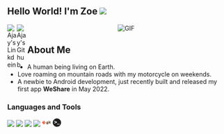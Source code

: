 ## Hello World! I'm Zoe <img src="https://raw.githubusercontent.com/iampavangandhi/iampavangandhi/master/gifs/Hi.gif" width="30px"></h2>

<img align="right" alt="GIF" src="https://c.tenor.com/bQCHJwgCNuMAAAAC/kitten-cat.gif" width="250" />
<a href="https://www.linkedin.com/in/yajulo/">
  <img align="left" alt="Ajay's Linkdein" width="22px" src="https://cdn-icons-png.flaticon.com/512/174/174857.png" />
</a>
<a href="https://github.com/mikachen">
  <img align="left" alt="Ajay's Github" width="24px" src="https://github.githubassets.com/images/modules/logos_page/GitHub-Mark.png" />
</a>
<br>

## About Me
- A human being living on Earth.
- Love roaming on mountain roads with my motorcycle on weekends.
- A newbie to Android development, just recently built and released my first app **WeShare** in May 2022.



### Languages and Tools
<code><img height="20" src="https://upload.wikimedia.org/wikipedia/commons/thumb/7/74/Kotlin_Icon.png/1200px-Kotlin_Icon.png"></code>
<code><img height="20" src="https://encrypted-tbn0.gstatic.com/images?q=tbn:ANd9GcQ_taDxkqCzfRfZPcE1UQsmnJpkecpV5b_u5g&usqp=CAU"></code>
<code><img height="20" src="https://upload.wikimedia.org/wikipedia/commons/thumb/c/c7/Google_Material_Design_Logo.svg/640px-Google_Material_Design_Logo.svg.png"></code>
<code><img height="20" src="https://cdn.iconscout.com/icon/free/png-256/firebase-3628772-3030134.png"></code>
<code><img height="20" src="https://raw.githubusercontent.com/github/explore/80688e429a7d4ef2fca1e82350fe8e3517d3494d/topics/git/git.png"></code>
<code><img height="20" src="https://raw.githubusercontent.com/github/explore/80688e429a7d4ef2fca1e82350fe8e3517d3494d/topics/terminal/terminal.png"></code>

